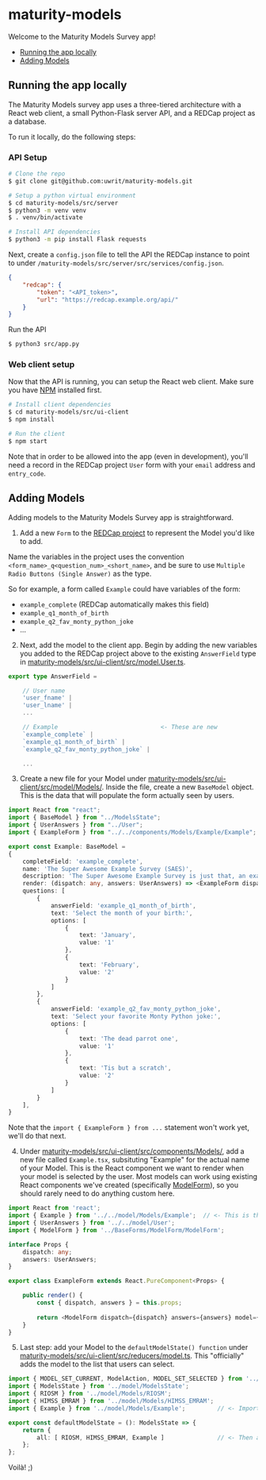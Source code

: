 # maturity-models

Welcome to the Maturity Models Survey app!

- [Running the app locally](#running-the-app-locally)
- [Adding Models](#adding-models)

## Running the app locally
The Maturity Models survey app uses a three-tiered architecture with a React web client, a small Python-Flask server API, and a REDCap project as a database.

To run it locally, do the following steps:

### API Setup

```bash
# Clone the repo
$ git clone git@github.com:uwrit/maturity-models.git

# Setup a python virtual environment
$ cd maturity-models/src/server
$ python3 -m venv venv
$ . venv/bin/activate

# Install API dependencies
$ python3 -m pip install Flask requests
```

Next, create a `config.json` file to tell the API the REDCap instance to point to under `/maturity-models/src/server/src/services/config.json`.

```json
{
    "redcap": {
        "token": "<API_token>",
        "url": "https://redcap.example.org/api/"
    }
}
```

Run the API
```bash
$ python3 src/app.py
```

### Web client setup

Now that the API is running, you can setup the React web client. Make sure you have [NPM](https://www.npmjs.com/get-npm) installed first.

```bash
# Install client dependencies
$ cd maturity-models/src/ui-client
$ npm install

# Run the client
$ npm start
```

Note that in order to be allowed into the app (even in development), you'll need a record in the REDCap project `User` form with your `email` address and `entry_code`.

## Adding Models

Adding models to the Maturity Models Survey app is straightforward.

1. Add a new `Form` to the [REDCap project](https://rcdev.iths.org/redcap_v9.4.2/Design/online_designer.php?pid=277) to represent the Model you'd like to add. 

Name the variables in the project uses the convention `<form_name>_q<question_num>_<short_name>`, and be sure to use `Multiple Radio Buttons (Single Answer)` as the type.

So for example, a form called `Example` could have variables of the form:
- `example_complete` (REDCap automatically makes this field)
- `example_q1_month_of_birth`
- `example_q2_fav_monty_python_joke`
- ...

2. Next, add the model to the client app. Begin by adding the new variables you added to the REDCap project above to the existing `AnswerField` type in [maturity-models/src/ui-client/src/model.User.ts](https://github.com/uwrit/maturity-models/blob/master/src/ui-client/src/model/User.ts#L3).

```typescript
export type AnswerField =

    // User name
    'user_fname' |
    'user_lname' |
    ...

    // Example                             <- These are new
    `example_complete` |
    `example_q1_month_of_birth` |
    `example_q2_fav_monty_python_joke` |

    ...
```

3. Create a new file for your Model under [maturity-models/src/ui-client/src/model/Models/](https://github.com/uwrit/maturity-models/tree/master/src/ui-client/src/model/Models). Inside the file, create a new `BaseModel` object. This is the data that will populate the form actually seen by users.

```typescript
import React from "react";
import { BaseModel } from "../ModelsState";
import { UserAnswers } from "../User";
import { ExampleForm } from "../../components/Models/Example/Example"; // <- Don't worry, this won't work yet but is the next step.

export const Example: BaseModel = 
{
    completeField: 'example_complete',
    name: 'The Super Awesome Example Survey (SAES)',
    description: 'The Super Awesome Example Survey is just that, an example. But also super awesome.',
    render: (dispatch: any, answers: UserAnswers) => <ExampleForm dispatch={dispatch} answers={answers} />,
    questions: [
        {
            answerField: 'example_q1_month_of_birth',
            text: 'Select the month of your birth:',
            options: [
                {
                    text: 'January',
                    value: '1'
                },
                {
                    text: 'February',
                    value: '2'
                }
            ]
        },
        {
            answerField: 'example_q2_fav_monty_python_joke',
            text: 'Select your favorite Monty Python joke:',
            options: [
                {
                    text: 'The dead parrot one',
                    value: '1'
                },
                {
                    text: 'Tis but a scratch',
                    value: '2'
                }
            ]
        }
    ],
}
```

Note that the `import { ExampleForm } from ...` statement won't work yet, we'll do that next.

4. Under [maturity-models/src/ui-client/src/components/Models/](https://github.com/uwrit/maturity-models/tree/master/src/ui-client/src/model/Models), add a new file called `Example.tsx`, subsituting "Example" for the actual name of your Model. This is the React component we want to render when your model is selected by the user. Most models can work using existing React components we've created (specifically [ModelForm](https://github.com/uwrit/maturity-models/blob/master/src/ui-client/src/components/BaseForms/ModelForm/ModelForm.tsx)), so you should rarely need to do anything custom here.

```typescript
import React from 'react';
import { Example } from '../../model/Models/Example';  // <- This is the file created in step #3.
import { UserAnswers } from '../../model/User';
import { ModelForm } from '../BaseForms/ModelForm/ModelForm';

interface Props {
    dispatch: any;
    answers: UserAnswers;
}

export class ExampleForm extends React.PureComponent<Props> {

    public render() {
        const { dispatch, answers } = this.props;
        
        return <ModelForm dispatch={dispatch} answers={answers} model={Example}/>;
    }
}
```

5. Last step: add your Model to the `defaultModelState() function` under [maturity-models/src/ui-client/src/reducers/model.ts](https://github.com/uwrit/maturity-models/blob/master/src/ui-client/src/reducers/model.ts#L6). This "officially" adds the model to the list that users can select.

```typescript
import { MODEL_SET_CURRENT, ModelAction, MODEL_SET_SELECTED } from '../actions/model';
import { ModelsState } from '../model/ModelsState';
import { RIOSM } from '../model/Models/RIOSM';
import { HIMSS_EMRAM } from '../model/Models/HIMSS_EMRAM';
import { Example } from '../model/Models/Example';         // <- Import your Model first

export const defaultModelState = (): ModelsState => {
    return {
        all: [ RIOSM, HIMSS_EMRAM, Example ]               // <- Then add it to the array here
    };
};
```

Voilà! ;)
